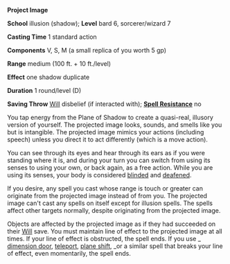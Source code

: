  **Project Image**

**School** illusion (shadow); **Level** bard 6, sorcerer/wizard 7

**Casting Time** 1 standard action

**Components** V, S, M (a small replica of you worth 5 gp)

**Range** medium (100 ft. + 10 ft./level)

**Effect** one shadow duplicate

**Duration** 1 round/level (D)

**Saving Throw** [Will](../combat#_will) disbelief (if interacted with); **[Spell Resistance](../glossary#_spell-resistance)** no

You tap energy from the Plane of Shadow to create a quasi-real, illusory version of yourself. The projected image looks, sounds, and smells like you but is intangible. The projected image mimics your actions (including speech) unless you direct it to act differently (which is a move action).

You can see through its eyes and hear through its ears as if you were standing where it is, and during your turn you can switch from using its senses to using your own, or back again, as a free action. While you are using its senses, your body is considered [blinded](../glossary#_blinded) and [deafened](../glossary#_deafened).

If you desire, any spell you cast whose range is touch or greater can originate from the projected image instead of from you. The projected image can't cast any spells on itself except for illusion spells. The spells affect other targets normally, despite originating from the projected image.

Objects are affected by the projected image as if they had succeeded on their [Will](../combat#_will) save. You must maintain line of effect to the projected image at all times. If your line of effect is obstructed, the spell ends. If you use _ [dimension door](dimensionDoor#_dimension-door), [teleport](teleport#_teleport), [plane shift](planeShift#_plane-shift), _or a similar spell that breaks your line of effect, even momentarily, the spell ends.

